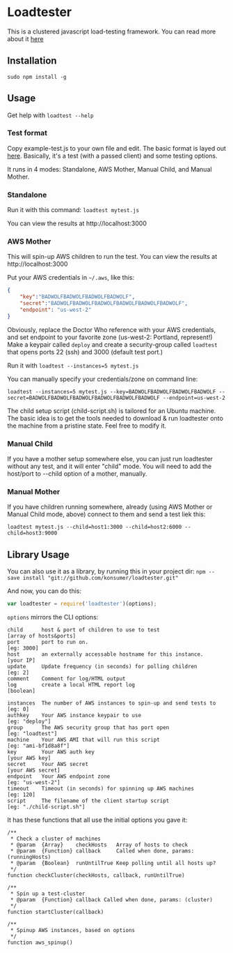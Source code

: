 # Loadtester

This is a clustered javascript load-testing framework.  You can read more about it [here](http://blog.jetboystudio.com/articles/ec2-automated-testing/)

## Installation

```
sudo npm install -g
```

## Usage

Get help with `loadtest --help`

### Test format

Copy example-test.js to your own file and edit. The basic format is layed out [here](https://github.com/Samuel29/NodeStressSuite). Basically, it's a test (with a passed client) and some testing options.

It runs in 4 modes: Standalone, AWS Mother, Manual Child, and Manual Mother.


### Standalone

Run it with this command: `loadtest mytest.js`

You can view the results at http://localhost:3000


### AWS Mother

This will spin-up AWS children to run the test. You can view the results at http://localhost:3000

Put your AWS credentials in `~/.aws`, like this:

```json
{
    "key":"BADWOLFBADWOLFBADWOLFBADWOLF",
    "secret":"BADWOLFBADWOLFBADWOLFBADWOLFBADWOLFBADWOLF",
    "endpoint": "us-west-2"
}
```

Obviously, replace the Doctor Who reference with your AWS credentials, and set endpoint to your favorite zone (us-west-2: Portland, represent!) Make a keypair called `deploy` and create a security-group called `loadtest` that opens ports 22 (ssh) and 3000 (default test port.)

Run it with `loadtest --instances=5 mytest.js`

You can manually specify your credentials/zone on command line:

`loadtest --instances=5 mytest.js --key=BADWOLFBADWOLFBADWOLFBADWOLF --secret=BADWOLFBADWOLFBADWOLFBADWOLFBADWOLFBADWOLF --endpoint=us-west-2`

The child setup script (child-script.sh) is tailored for an Ubuntu machine. The basic idea is to get the tools needed to download & run loadtester onto the machine from a pristine state. Feel free to modify it.


### Manual Child

If you have a mother setup somewhere else, you can just run loadtester without any test, and it will enter "child" mode. You will need to add the host/port to --child option of a mother, manually.


### Manual Mother

If you have children running somewhere, already (using AWS Mother or Manual Child mode, above) connect to them and send a test liek this:

`loadtest mytest.js --child=host1:3000 --child=host2:6000 --child=host3:9000`


## Library Usage

You can also use it as a library, by running this in your project dir: `npm --save install "git://github.com/konsumer/loadtester.git"`

And now, you can do this:

```javascript
var loadtester = require('loadtester')(options);
```

`options` mirrors the CLI options:

```
child      host & port of children to use to test                                [array of hosts&ports]
port       port to run on.                                                       [eg: 3000]
host       an externally accessable hostname for this instance.                  [your IP]
update     Update frequency (in seconds) for polling children                    [eg: 2]
comment    Comment for log/HTML output                                         
log        create a local HTML report log                                        [boolean]

instances  The number of AWS instances to spin-up and send tests to              [eg: 0]
authkey    Your AWS instance keypair to use                                      [eg: "deploy"]
group      The AWS security group that has port open                             [eg: "loadtest"]
machine    Your AWS AMI that will run this script                                [eg: "ami-bf1d8a8f"]
key        Your AWS auth key                                                     [your AWS key]
secret     Your AWS secret                                                       [your AWS secret]
endpoint   Your AWS endpoint zone                                                [eg: "us-west-2"]
timeout    Timeout (in seconds) for spinning up AWS machines                     [eg: 120]
script     The filename of the client startup script                             [eg: "./child-script.sh"]
```

It has these functions that all use the initial options you gave it:

```
/**
 * Check a cluster of machines
 * @param  {Array}    checkHosts   Array of hosts to check
 * @param  {Function} callback     Called when done, params: (runningHosts)
 * @param  {Boolean}  runUntilTrue Keep polling until all hosts up?
 */
function checkCluster(checkHosts, callback, runUntilTrue)

/**
 * Spin up a test-cluster
 * @param  {Function} callback Called when done, params: (cluster)
 */
function startCluster(callback)

/**
 * Spinup AWS instances, based on options
 */
function aws_spinup()

```




